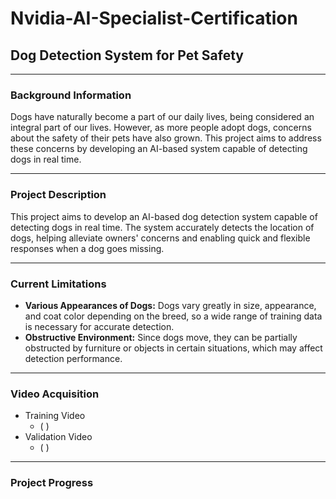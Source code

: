 # Nvidia-AI-Specialist-Certification

## Dog Detection System for Pet Safety

---

### Background Information

Dogs have naturally become a part of our daily lives, being considered an integral part of our lives. However, as more people adopt dogs, concerns about the safety of their pets have also grown. This project aims to address these concerns by developing an AI-based system capable of detecting dogs in real time.

---

### Project Description

This project aims to develop an AI-based dog detection system capable of detecting dogs in real time. The system accurately detects the location of dogs, helping alleviate owners' concerns and enabling quick and flexible responses when a dog goes missing.

---

### Current Limitations

- **Various Appearances of Dogs:** Dogs vary greatly in size, appearance, and coat color depending on the breed, so a wide range of training data is necessary for accurate detection.
- **Obstructive Environment:** Since dogs move, they can be partially obstructed by furniture or objects in certain situations, which may affect detection performance.

---

### Video Acquisition

- Training Video
  - ( )
- Validation Video
  - ( )

---

### Project Progress


